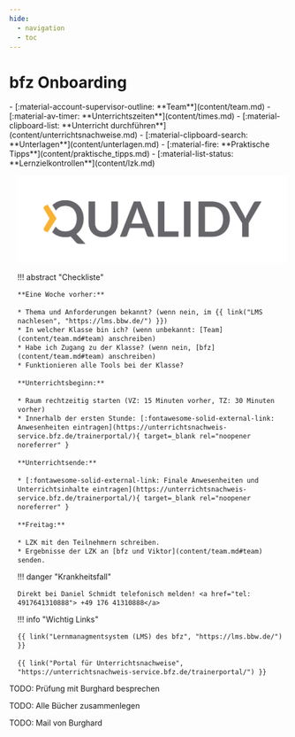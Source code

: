 ```yaml
---
hide:
  - navigation
  - toc
---
```


<div class="grid" markdown style="grid-template-columns: repeat(2, minmax(0, 1fr));">

<div markdown>

# bfz Onboarding

<div class="grid cards fancy grid--cols-1" markdown >
- [:material-account-supervisor-outline: **Team**](content/team.md)
- [:material-av-timer: **Unterrichtszeiten**](content/times.md)
- [:material-clipboard-list: **Unterricht durchführen**](content/unterrichtsnachweise.md)
- [:material-clipboard-search: **Unterlagen**](content/unterlagen.md)
- [:material-fire: **Praktische Tipps**](content/praktische_tipps.md)
- [:material-list-status: **Lernzielkontrollen**](content/lzk.md)
</div>

</div>

<div style="margin-left: 15px" markdown>

![](assets/Logo_Qualidy_cmyk.svg)

<!-- {{ youtube_video("https://www.youtube.com/embed/chPCpYNJe_Q?si=frU_Z_VwSGnPWEPF") }} -->

!!! abstract "Checkliste"

    **Eine Woche vorher:**

    * Thema und Anforderungen bekannt? (wenn nein, im {{ link("LMS nachlesen", "https://lms.bbw.de/") }})
    * In welcher Klasse bin ich? (wenn unbekannt: [Team](content/team.md#team) anschreiben)
    * Habe ich Zugang zu der Klasse? (wenn nein, [bfz](content/team.md#team) anschreiben)
    * Funktionieren alle Tools bei der Klasse?

    **Unterrichtsbeginn:**

    * Raum rechtzeitig starten (VZ: 15 Minuten vorher, TZ: 30 Minuten vorher)
    * Innerhalb der ersten Stunde: [:fontawesome-solid-external-link: Anwesenheiten eintragen](https://unterrichtsnachweis-service.bfz.de/trainerportal/){ target=_blank rel="noopener noreferrer" }

    **Unterrichtsende:**
    
    * [:fontawesome-solid-external-link: Finale Anwesenheiten und Unterrichtsinhalte eintragen](https://unterrichtsnachweis-service.bfz.de/trainerportal/){ target=_blank rel="noopener noreferrer" }

    **Freitag:**

    * LZK mit den Teilnehmern schreiben.
    * Ergebnisse der LZK an [bfz und Viktor](content/team.md#team) senden.

!!! danger "Krankheitsfall"

    Direkt bei Daniel Schmidt telefonisch melden! <a href="tel: 4917641310888"> +49 176 41310888</a>

!!! info "Wichtig Links"

    {{ link("Lernmanagmentsystem (LMS) des bfz", "https://lms.bbw.de/") }}

    {{ link("Portal für Unterrichtsnachweise", "https://unterrichtsnachweis-service.bfz.de/trainerportal/") }}



<!-- !!! tip "Schneller Navigieren"

    ++p++ oder ++comma++ : Zur vorherigen Seite gehen (**P**revious)

    ++n++ oder ++period++ : Zur nächsten Seite gehen (**N**ext) -->


</div>

</div>

TODO: Prüfung mit Burghard besprechen

TODO: Alle Bücher zusammenlegen

TODO: Mail von Burghard
